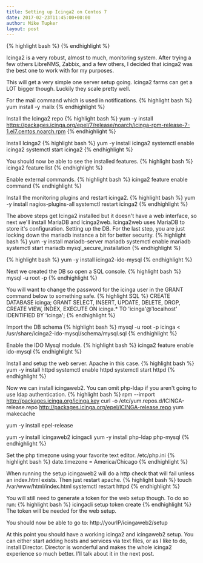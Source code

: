 ```yaml
---
title: Setting up Icinga2 on Centos 7
date: 2017-02-23T11:45:00+00:00
author: Mike Tupker
layout: post
---
```


{% highlight bash %}
{% endhighlight %}

Icinga2 is a very robust, almost to much, monitoring system. After trying a few others LibreNMS, Zabbix, and a few others, I decided that icinga2 was the best one to work with for my purposes.

This will get a very simple one server setup going. Icinga2 farms can get a LOT bigger though. Luckily they scale pretty well.

For the mail command which is used in notifications.
{% highlight bash %}
yum install -y mailx
{% endhighlight %}

Install the Icinga2 repo
{% highlight bash %}
yum -y install https://packages.icinga.org/epel/7/release/noarch/icinga-rpm-release-7-1.el7.centos.noarch.rpm
{% endhighlight %}

Install Icinga2
{% highlight bash %}
yum -y install icinga2
systemctl enable icinga2
systemctl start icinga2
{% endhighlight %}

You should now be able to see the installed features.
{% highlight bash %}
icinga2 feature list
{% endhighlight %}

Enable external commands.
{% highlight bash %}
icinga2 feature enable command
{% endhighlight %}

Install the monitoring plugins and restart icinga2.
{% highlight bash %}
yum -y install nagios-plugins-all
systemctl restart icinga2
{% endhighlight %}


The above steps get Icinga2 installed but it doesn't have a web interface, so next we'll install MariaDB and Icinga2web. Icinga2web uses MariaDB to store it's configuration.
Setting up the DB. For the last step, you are just locking down the mariadb instance a bit for better security.
{% highlight bash %}
yum -y install mariadb-server mariadb
systemctl enable mariadb
systemctl start mariadb
mysql_secure_installation
{% endhighlight %}

{% highlight bash %}
yum -y install icinga2-ido-mysql
{% endhighlight %}

Next we created the DB so open a SQL console.
{% highlight bash %}
mysql -u root -p
{% endhighlight %}

You will want to change the password for the icinga user in the GRANT command below to something safe.
{% highlight SQL %}
CREATE DATABASE icinga;
GRANT SELECT, INSERT, UPDATE, DELETE, DROP, CREATE VIEW, INDEX, EXECUTE ON icinga.* TO 'icinga'@'localhost' IDENTIFIED BY 'icinga';
{% endhighlight %}

Import the DB schema
{% highlight bash %}
mysql -u root -p icinga < /usr/share/icinga2-ido-mysql/schema/mysql.sql
{% endhighlight %}

Enable the IDO Mysql module.
{% highlight bash %}
icinga2 feature enable ido-mysql
{% endhighlight %}

Install and setup the web server. Apache in this case.
{% highlight bash %}
yum -y install httpd
systemctl enable httpd
systemctl start httpd
{% endhighlight %}

Now we can install icingaweb2. You can omit php-ldap if you aren't going to use ldap authentication.
{% highlight bash %}
rpm --import http://packages.icinga.org/icinga.key
curl -o /etc/yum.repos.d/ICINGA-release.repo http://packages.icinga.org/epel/ICINGA-release.repo
yum makecache

yum -y install epel-release

yum -y install icingaweb2 icingacli
yum -y install php-ldap php-mysql
{% endhighlight %}

Set the php timezone using your favorite text editor. /etc/php.ini
{% highlight bash %}
date.timezone = America/Chicago
{% endhighlight %}

When running the setup icingaweb2 will do a http check that will fail unless an index.html exists. Then just restart apache.
{% highlight bash %}
touch /var/www/html/index.html
systemctl restart httpd
{% endhighlight %}

You will still need to generate a token for the web setup though. To do so run:
{% highlight bash %}
icingacli setup token create
{% endhighlight %}
The token will be needed for the web setup.

You should now be able to go to: http://yourIP/icingaweb2/setup


At this point you should have a working icinga2 and icingaweb2 setup. You can either start adding hosts and services via text files, or as I like to do, install Director. Director is wonderful and makes the whole icinga2 experience so much better. I'll talk about it in the next post.
